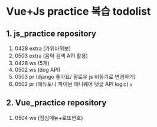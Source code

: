 # Vue+Js practice 복습 todolist

## 1. js_practice repository

1. 0428 extra (가위바위보)
2. 0503 extra (음악 검색 API 활용)
3. 0428 ws (5개)
4. 0502 ws (dog API)
5. 0503 pr (django 좋아요/ 팔로우 js 비동기로 변경하기)
6. 0502 pr (에듀토니 파이썬 애니웨어  댓글 API logic) `v`

## 2. Vue_practice repository

1. 0504 ws (점심메뉴+로또번호)